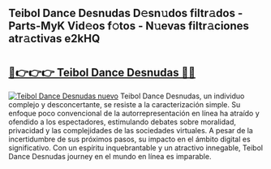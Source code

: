 ## Teibol Dance Desnudas D𝚎sn𝚞dos filtr𝚊dos - Parts-MyK Vid𝚎os f𝚘tos - N𝚞evas filtr𝚊ciones atr𝚊ctivas e2kHQ

# <h2><a href="http://mb5cmm.tromn.icu/?c=Teibol+Dance+Desnudas">🔗👉👉👉 Teibol Dance Desnudas 🔗🔗</a></h2>

[![Teibol Dance Desnudas nuevo](https://i.imgur.com/pEAQMta.gif)](http://mb5cmm.tromn.icu/?c=Teibol+Dance+Desnudas)
Teibol Dance Desnudas, un individuo complejo y desconcertante, se resiste a la caracterización simple. Su enfoque poco convencional de la autorrepresentación en línea ha atraído y ofendido a los espectadores, estimulando debates sobre moralidad, privacidad y las complejidades de las sociedades virtuales. A pesar de la incertidumbre de sus próximos pasos, su impacto en el ámbito digital es significativo. Con un espíritu inquebrantable y un atractivo innegable, Teibol Dance Desnudas journey en el mundo en línea es imparable.
